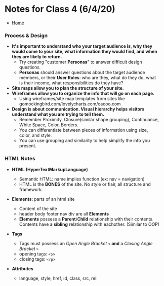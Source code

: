 # Notes for Class 4 (6/4/20)
- [Home](https://micgreene.github.io/learning-journal/)

### Process & Design

+ **It's important to understand who your target audience is, why they would come to your site, what information they would find, and when they are likely to return.**
  - Try creating "customer **Personas**" to answer difficult design questions.
  - **Personas** should answer questions about the target audience members, or their **User Roles**: who are they, what do they do, what is their income, what responsibilities do they have?
+ **Site maps allow you to plan the structure of your site.**  
+ **Wireframes allow you to organize the info that will go on each page.**
  - Using wireframes/site map templates from sites like gomockingbird.com/lovelycharts.com/cacoo.com
+ **Design is about communication. Visual hierarchy helps visitors understand what you are trying to tell them.**
  - Remember Proximity, Closure(similar shape grouping), Continuance, White Space, Color, Borders.
  - You can differentiate between pieces of information using size, color, and style.
  - You can use grouping and similarity to help simplify the info you present.
  
### HTML Notes
+ **HTML (HyperTextMarkupLanguage)**
  - Semantic HTML: name implies function (ex: nav = navigation)
  - HTML is the **BONES** of the site. No style or flair, all structure and framework.
 +  **Elements**: parts of an html site
    - Content of the site
    - header body footer nav div are all **Elements**
    - **Elements** possess a **Parent**/**Child** relationship with their contents. Contents have a **sibling** relationship with eachother. (Similar to OOP)
  + **Tags**
    - Tags must possess an *Open Angle Bracket* `<` **and** a *Closing Angle Bracket* `>`
    - opening tags: `<p>`
    - closing tags: `</p>`
    
  + **Attributes**
    - language, style, href, id, class, src, rel
